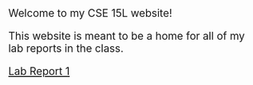 &nbsp;

<p style="font-size:21px"> Welcome to my CSE 15L website!</p>

<p style="font-size:21px"> This website is meant to be a home for all of my lab reports in the class. </p>

<p style="font-size:21px"> <a href="https://prashasthk.github.io/cse15l-lab-reports/lab-report-1-week-2.html">Lab Report 1</a></p>
